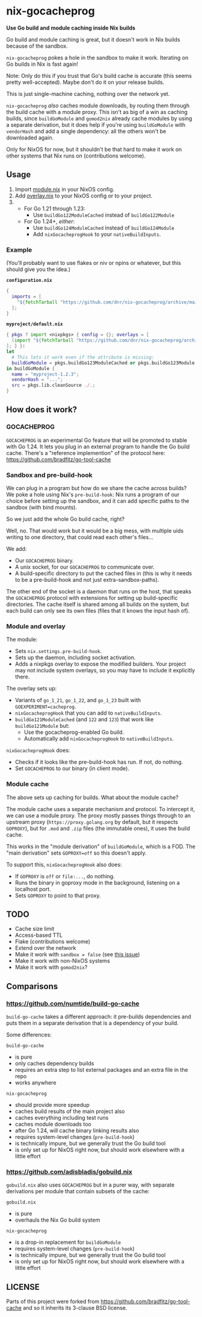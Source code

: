 # nix-gocacheprog

**Use Go build and module caching inside Nix builds**

Go build and module caching is great, but it doesn't work in Nix builds because
of the sandbox.

`nix-gocacheprog` pokes a hole in the sandbox to make it work. Iterating on Go
builds in Nix is fast again!

Note: Only do this if you trust that Go's build cache is accurate (this
seems pretty well-accepted). Maybe don't do it on your release builds.

This is just single-machine caching, nothing over the network yet.

`nix-gocacheprog` *also* caches module downloads, by routing them through the
build cache with a module proxy.
This isn't as big of a win as caching builds, since `buildGoModule` and
`gomod2nix` already cache modules by using a separate derivation, but it does
help if you're using `buildGoModule` with `vendorHash` and add a single
dependency: all the others won't be downloaded again.

Only for NixOS for now, but it shouldn't be that hard to make it work on other
systems that Nix runs on (contributions welcome).


## Usage

1. Import [module.nix](module.nix) in your NixOS config.
1. Add [overlay.nix](overlay.nix) to your NixOS config or to your project.
1. - For Go 1.21 through 1.23:
     - Use `buildGo122ModuleCached` instead of `buildGo122Module`
   - For Go 1.24+, _either_:
     - Use `buildGo124ModuleCached` instead of `buildGo124Module`
     - Add `nixGocacheprogHook` to your `nativeBuildInputs`.

### Example

(You'll probably want to use flakes or niv or npins or whatever, but this should
give you the idea.)

**`configuration.nix`**
```nix
{
  imports = [
    "${fetchTarball "https://github.com/dnr/nix-gocacheprog/archive/main.tar.gz"}/module.nix"
  ];
}
```

**`myproject/default.nix`**
```nix
{ pkgs ? import <nixpkgs> { config = {}; overlays = [
  (import "${fetchTarball "https://github.com/dnr/nix-gocacheprog/archive/main.tar.gz"}/overlay.nix")
]; } }:
let
  # This lets it work even if the attribute is missing:
  buildGoModule = pkgs.buildGo123ModuleCached or pkgs.buildGo123Module;
in buildGoModule {
  name = "myproject-1.2.3";
  vendorHash = "...";
  src = pkgs.lib.cleanSource ./.;
}
```

## How does it work?

### GOCACHEPROG

`GOCACHEPROG` is an experimental Go feature that will be promoted to stable with Go 1.24.
It lets you plug in an external program to handle the Go build cache.
There's a "reference implemention" of the protocol here: https://github.com/bradfitz/go-tool-cache

### Sandbox and pre-build-hook

We can plug in a program but how do we share the cache across builds?
We poke a hole using Nix's `pre-build-hook`:
Nix runs a program of our choice before setting up the sandbox, and it can add
specific paths to the sandbox (with bind mounts).

So we just add the whole Go build cache, right?

Well, no. That would work but it would be a big mess, with multiple uids writing
to one directory, that could read each other's files…

We add:
- Our `GOCACHEPROG` binary.
- A unix socket, for our `GOCACHEPROG` to communicate over.
- A build-specific directory to put the cached files in (this is why it needs to
  be a pre-build-hook and not just extra-sandbox-paths).

The other end of the socket is a daemon that runs on the host, that speaks the
`GOCACHEPROG` protocol with extensions for setting up build-specific
directories. The cache itself is shared among all builds on the system, but each
build can only see its own files (files that it knows the input hash of).

### Module and overlay

The module:

- Sets `nix.settings.pre-build-hook`.
- Sets up the daemon, including socket activation.
- Adds a nixpkgs overlay to expose the modified builders.
  Your project may not include system overlays, so you may have to include it explicitly there.

The overlay sets up:

- Variants of `go_1_21`, `go_1_22`, and `go_1_23` built with `GOEXPERIMENT=cacheprog`.
- `nixGocacheprogHook` that you can add to `nativeBuildInputs`.
- `buildGo121ModuleCached` (and `122` and `123`) that work like `buildGo121Module` but:
  - Use the gocacheprog-enabled Go build.
  - Automatically add `nixGocacheprogHook` to `nativeBuildInputs`.

`nixGocacheprogHook` does:

- Checks if it looks like the pre-build-hook has run. If not, do nothing.
- Set `GOCACHEPROG` to our binary (in client mode).

### Module cache

The above sets up caching for builds. What about the module cache?

The module cache uses a separate mechanism and protocol.
To intercept it, we can use a module proxy.
The proxy mostly passes things through to an upstream proxy
(`https://proxy.golang.org` by default, but it respects `GOPROXY`),
but for `.mod` and `.zip` files (the immutable ones),
it uses the build cache.

This works in the "module derivation" of `buildGoModule`, which is a FOD.
The "main derivation" sets `GOPROXY=off` so this doesn't apply.

To support this, `nixGocacheprogHook` also does:

- If `GOPROXY` is `off` or `file:...`, do nothing.
- Runs the binary in goproxy mode in the background, listening on a localhost port.
- Sets `GOPROXY` to point to that proxy.


## TODO

- Cache size limit
- Access-based TTL
- Flake (contributions welcome)
- Extend over the network
- Make it work with `sandbox = false` (see [this issue](https://github.com/NixOS/nix/issues/2985))
- Make it work with non-NixOS systems
- Make it work with `gomod2nix`?


## Comparisons

### https://github.com/numtide/build-go-cache

`build-go-cache` takes a different approach: it pre-builds dependencies and puts
them in a separate derivation that is a dependency of your build.

Some differences:

`build-go-cache`
- is pure
- only caches dependency builds
- requires an extra step to list external packages and an extra file in the repo
- works anywhere

`nix-gocacheprog`
- should provide more speedup
- caches build results of the main project also
- caches everything including test runs
- caches module downloads too
- after Go 1.24, will cache binary linking results also
- requires system-level changes (`pre-build-hook`)
- is technically impure, but we generally trust the Go build tool
- is only set up for NixOS right now, but should work elsewhere with a little effort


### https://github.com/adisbladis/gobuild.nix

`gobuild.nix` also uses `GOCACHEPROG` but in a purer way, with separate
derivations per module that contain subsets of the cache:

`gobuild.nix`
- is pure
- overhauls the Nix Go build system

`nix-gocacheprog`
- is a drop-in replacement for `buildGoModule`
- requires system-level changes (`pre-build-hook`)
- is technically impure, but we generally trust the Go build tool
- is only set up for NixOS right now, but should work elsewhere with a little effort


## LICENSE

Parts of this project were forked from https://github.com/bradfitz/go-tool-cache
and so it inherits its 3-clause BSD license.
